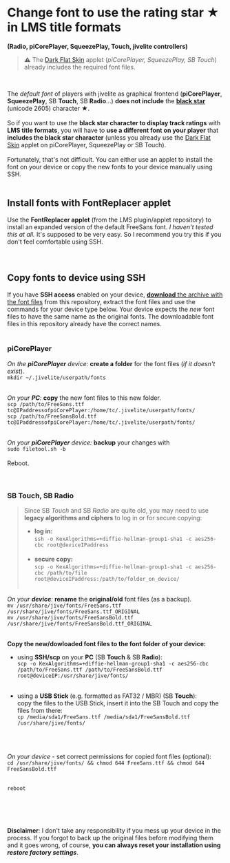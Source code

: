 Change font to use the rating star ★ in LMS title formats
====
**(Radio, piCorePlayer, SqueezePlay, Touch, jivelite controllers)**

> ⚠ The [Dark Flat Skin](https://github.com/AF-1/jivelite-darkflatskin#dark-flat-skin) applet (*piCorePlayer, SqueezePlay, SB Touch*) already includes the required font files.<br>
<br>

The *default font* of players with jivelite as graphical frontend (**piCorePlayer**, **SqueezePlay**, SB **Touch**, SB **Radio**...) **does not include** the [**black star**](https://www.fileformat.info/info/unicode/char/2605/index.htm) (unicode 2605) character ★.<br><br>
So if you want to use the **black star character to display track ratings** with **LMS title formats**, you will have to **use a different font on your player** that **includes the black star character** (unless you already use the [Dark Flat Skin](https://github.com/AF-1/jivelite-darkflatskin#dark-flat-skin) applet on piCorePlayer, SqueezePlay or SB Touch).<br><br>
Fortunately, that's not difficult. You can either use an applet to install the font on your device or copy the new fonts to your device manually using SSH.<br><br>

## Install fonts with FontReplacer applet

Use the **FontReplacer applet** (from the LMS plugin/applet repository) to install an expanded version of the default FreeSans font. *I haven't tested this at all.* It's supposed to be very easy. So I recommend you try this if you don't feel comfortable using SSH.<br><br><br>

## Copy fonts to device using SSH

If you have **SSH access** enabled on your device, [**download** the archive with the font files](https://github.com/AF-1/sobras/raw/main/lms-jivelite-change-font/NewFontFiles.zip) from this repository, extract the font files and use the commands for your device type below. Your device expects the *new* font files to have the same name as the original fonts. The downloadable font files in this repository already have the correct names.<br><br>

### piCorePlayer

*On the **piCorePlayer** device:* **create a folder** for the font files (*if it doesn't exist*).<br>
`mkdir ~/.jivelite/userpath/fonts`
<br><br>

*On your **PC**:* **copy** the new font files to this new folder.<br>
`scp /path/to/FreeSans.ttf tc@IPaddressofpiCorePlayer:/home/tc/.jivelite/userpath/fonts/`<br>
`scp /path/to/FreeSansBold.ttf tc@IPaddressofpiCorePlayer:/home/tc/.jivelite/userpath/fonts/`
<br><br>

*On your **piCorePlayer** device:* **backup** your changes with<br>
`sudo filetool.sh -b`
<br><br>
Reboot.
<br><br><br>


### SB Touch, SB Radio

> Since SB *Touch* and SB *Radio* are quite old, you may need to use **legacy algorithms and ciphers** to log in or for secure copying:<br>
> - **log in:**<br>`ssh -o KexAlgorithms=+diffie-hellman-group1-sha1 -c aes256-cbc root@deviceIPaddress`<br><br>
> - **secure copy:**<br>`scp -o KexAlgorithms=+diffie-hellman-group1-sha1 -c aes256-cbc /path/to/file root@deviceIPaddress:/path/to/folder_on_device/`<br><br>


*On your **device**:* **rename** the **original/old** font files (as a backup).<br>
`mv /usr/share/jive/fonts/FreeSans.ttf /usr/share/jive/fonts/FreeSans.ttf_ORIGINAL`<br>
`mv /usr/share/jive/fonts/FreeSansBold.ttf /usr/share/jive/fonts/FreeSansBold.ttf_ORIGINAL`
<br><br>

**Copy the **new/dowloaded** font files to the font folder of your device:**

- using **SSH/scp** on your **PC** (SB **Touch** & SB **Radio**):<br>
		`scp -o KexAlgorithms=+diffie-hellman-group1-sha1 -c aes256-cbc /path/to/FreeSans.ttf /path/to/FreeSansBold.ttf root@deviceIP:/usr/share/jive/fonts/`<br><br>

- using a **USB Stick** (e.g. formatted as FAT32 / MBR) (SB **Touch**):<br>
        copy the files to the USB Stick, insert it into the SB Touch and copy the files from there:<br>
        `cp /media/sda1/FreeSans.ttf /media/sda1/FreeSansBold.ttf /usr/share/jive/fonts/`

<br><br>

*On your device* - set correct permissions for copied font files (optional):<br>
`cd /usr/share/jive/fonts/ && chmod 644 FreeSans.ttf && chmod 644 FreeSansBold.ttf`<br><br>

`reboot`
<br><br><br><br><br>

**Disclaimer**: I don't take any responsibility if you mess up your device in the process. If you forgot to back up the original files before modifying them and it goes wrong, of course, **you can always reset your installation using *restore factory settings***.<br>

